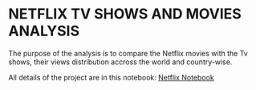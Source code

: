 # NETFLIX TV SHOWS AND MOVIES ANALYSIS

The purpose of the analysis is to compare the Netflix movies with the Tv shows, their views distribution accross the world and country-wise.

All details of the project are in this notebook: <a href="">Netflix Notebook</a>
